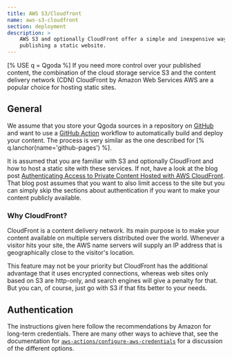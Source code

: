 ```yaml
---
title: AWS S3/Cloudfront
name: aws-s3-cloudfront
section: deployment
description: >
    AWS S3 and optionally CloudFront offer a simple and inexpensive way of
    publishing a static website.
---
```

[% USE q = Qgoda %]
If you need more control over your published content, the combination of the
cloud storage service S3 and the content delivery network (CDN) CloudFront
by Amazon Web Services AWS are a popular choice for hosting static sites.

<qgoda-toc/>

## General

We assume that you store your Qgoda sources in a repository on
[GitHub](https://github.com/) and want to use a [GitHub
Action](https://github.com/features/actions) workflow to automatically build
and deploy your content.  The process is very similar as the one described
for [% q.lanchor(name='github-pages') %].

It is assumed that you are familiar with S3 and optionally CloudFront and how
to host a static site with these services. If not, have a look at the blog
post [Authenticating Access to Private Content Hosted with AWS
CloudFront](https://www.guido-flohr.net/authenticating-access-to-private-content-hosted-with-aws-cloudfront/).
That blog post assumes that you want to also limit access to the site but
you can simply skip the sections about authentication if you want to make your
content publicly available.

### Why CloudFront?

CloudFront is a content delivery network. Its main purpose is to make your
content available on multiple servers distributed over the world. Whenever
a visitor hits your site, the AWS name servers will supply an IP address that
is geographically close to the visitor's location.

This feature may not be your priority but CloudFront has the additional
advantage that it uses encrypted connections, whereas web sites only based on
S3 are http-only, and search engines will give a penalty for that. But you
can, of course, just go with S3 if that fits better to your needs.

## Authentication

The instructions given here follow the recommendations by Amazon for
long-term credentials. There are many other ways to achieve that, see
the documentation for
[`aws-actions/configure-aws-credentials`](https://github.com/aws-actions/configure-aws-credentials)
for a discussion of the different options.


